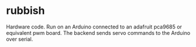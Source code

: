 # rubbish

Hardware code. Run on an Arduino connected to an adafruit pca9685 or equivalent pwm board. The backend sends servo commands to the Arduino over serial.

